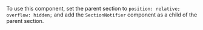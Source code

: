 To use this component, set the parent section to `position: relative; overflow: hidden;` and add the `SectionNotifier` component as a child of the parent section.
